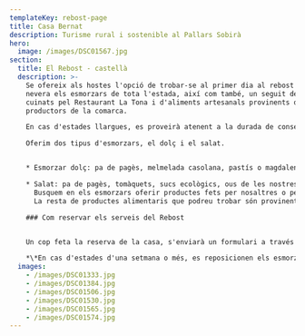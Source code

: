 ```yaml
---
templateKey: rebost-page
title: Casa Bernat
description: Turisme rural i sostenible al Pallars Sobirà
hero:
  image: /images/DSC01567.jpg
section:
  title: El Rebost - castellà
  description: >-
    Se ofereix als hostes l'opció de trobar-se al primer dia al rebost i a la
    nevera els esmorzars de tota l'estada, així com també, un seguit de plats
    cuinats pel Restaurant La Tona i d'aliments artesanals provinents de petits
    productors de la comarca.

    En cas d'estades llargues, es proveirà atenent a la durada de conservació dels productes.

    Oferim dos tipus d'esmorzars, el dolç i el salat.


    * Esmorzar dolç: pa de pagès, melmelada casolana, pastís o magdalenes casolanes, iogurt casolà, granola casolana, fruita del temps, sucs ecològics, llet, cafè i tes.

    * Salat: pa de pagès, tomàquets, sucs ecològics, ous de les nostres gallines, xolís (embotit tradicional pallarès), bull, formatges artesanals del Pallars, cafè i tes.
      Busquem en els esmorzars oferir productes fets per nosaltres o pels artesans i productors de la comarca.
      La resta de productes alimentaris que podreu trobar són provinents de Formatgeria de Gavàs, Formatgeria Montsent de Pallars, melmelades i fruits EsterriBerry, vedella de Casa Beta de Pujalt, corder de Casa Madó d'Escàs.

    ### Com reservar els serveis del Rebost


    Un cop feta la reserva de la casa, s'enviarà un formulari a través del qual podràs sol·licitar els serveis del Rebost

    *\*En cas d'estades d'una setmana o més, es reposicionen els esmorzars cada tres dies.*
  images:
    - /images/DSC01333.jpg
    - /images/DSC01384.jpg
    - /images/DSC01506.jpg
    - /images/DSC01530.jpg
    - /images/DSC01565.jpg
    - /images/DSC01574.jpg
---
```

